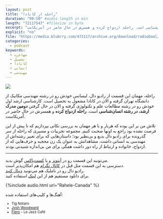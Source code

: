 ```yaml
---
layout: post
title: "راحله از کانادا"
duration: "99:50" #audio length in min
length: "72117547" #filesize in byte
excerpt: "راحله، مهمان این قسمت از رادیو دال، لیسانس خودش رو در رشته مهندسی مکانیک از دانشگاه تهران گرفته و الان در کانادا مشغول به تحصیل است. کارشناسی ارشد اول خودش رو در رشته مطالعات علم و تکنولوژی گرفته و الان در حال گرفتن دومین مدرک ارشد، در رشته انسان‌شناسی است. راحله ازدواج کرده و همسرش در حال حاضر در آمریکاست."
explicit: "no"
file: "https://media.blubrry.com/472117/archive.org/download/radioDaal/Rahele-Canada.mp3"
categories:
  - podcast
keywords:
  - مهاجرت
  - تحصیل
  - کانادا
  - انسانی
  - مهندسی
---
```


<img src="{{site.baseurl}}/public/img/rahele/cover.jpg" class="cover-img"/>

راحله، مهمان این قسمت از رادیو دال، لیسانس خودش رو در رشته مهندسی مکانیک از دانشگاه تهران گرفته و الان در کانادا مشغول به تحصیل است. کارشناسی ارشد اول خودش رو در رشته مطالعات علم و تکنولوژی گرفته و الان در حال گرفتن **دومین مدرک ارشد، در رشته انسان‌شناسی** است. **راحله ازدواج کرده** و همسرش در حال حاضر در آمریکاست.

تلاش من بر این بوده که هربار و با هر مهمان به بررسی نکاتی بپردازیم که تا پیش از این فرصت نشده بود راجع به اونها صحبت کنیم. مجموعه تجربیات و مسیری که راحله از سر گذرونده برای رادیو دال بدیع و بی‌نظیر بود؛ داستان‌هایی که برای تغییر رشته‌اش از مهندسی به انسانی داشت، مشاهداتش به عنوان یک زن محجبه و حرف‌هایی که از ازدواج، خانواده و ارتباط از راه دور داشت همگی برای من بی‌اندازه شنیدنی بودند.

<hr>

می‌تونید این قسمت رو در [آیتونز](http://apple.co/2go4xdT) و یا [کست‌باکس](https://castbox.fm/channel/%D8%B1%D8%A7%D8%AF%DB%8C%D9%88-%D8%AF%D8%A7%D9%84-id1210932?country=us) گوش بدید.  
دسترسی به این قسمت مثل قبل در [کانال تگرام](https://t.me/radioDaal) هم امکان‌پذیر است.  
رادیو دال رو در ناملیک هم می‌تونید [دنبال کنید](http://bit.ly/2C2KlZw).  
برای دانلود مستقیم هم از این [لینک]({{page.file}}) استفاده کنید.

<!-- برای بحث و تبادل نظر راجع به این قسمت می‌تونید به [فروم رادیو دال](http://bit.ly/2MSHABF) مراجعه کنید.   -->

<!-- {% include player.html id="34843447" %} -->

{%include audio.html url="Rahele-Canada" %}

<!-- <iframe sandbox="allow-same-origin allow-scripts allow-top-navigation allow-popups" width="100%" height="185" frameborder="0" src="https://embed.radiopublic.com/e?if=-WoAxb4&ge=s1!d2853120fad4732d9e6e51582b9a0ac53693c232"></iframe> -->

<!-- <hr> -->

آهنگ‌ها و کلیپ‌های استفاده شده:

<div dir="ltr" style="font-size: smaller;">
<ul>
<li>Tig Notaro</li>
<li><a href="https://www.joshwoodward.com/biography/">Josh Woodward</a></li>
<li><a href="https://soundcloud.com/flero_official">Flero</a> - Le Jazz Café</li>
</ul>
</div>
